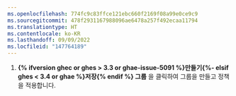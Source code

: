 ```yaml
---
ms.openlocfilehash: 774fc9c83ffce121ebc660f2169f08a99e0ce9c9
ms.sourcegitcommit: 478f2931167988096ae6478a257f492ecaa11794
ms.translationtype: HT
ms.contentlocale: ko-KR
ms.lasthandoff: 09/09/2022
ms.locfileid: "147764189"
---
```

1. **{% ifversion ghec or ghes > 3.3 or ghae-issue-5091 %}만들기{%- elsif ghes < 3.4 or ghae %}저장{% endif %} 그룹** 을 클릭하여 그룹을 만들고 정책을 적용합니다.
